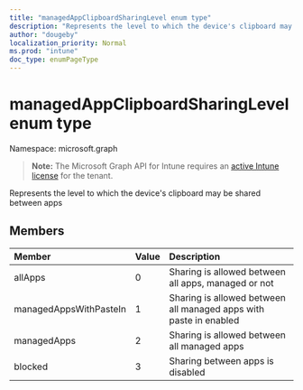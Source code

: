 ```yaml
---
title: "managedAppClipboardSharingLevel enum type"
description: "Represents the level to which the device's clipboard may be shared between apps"
author: "dougeby"
localization_priority: Normal
ms.prod: "intune"
doc_type: enumPageType
---
```


# managedAppClipboardSharingLevel enum type

Namespace: microsoft.graph

> **Note:** The Microsoft Graph API for Intune requires an [active Intune license](https://go.microsoft.com/fwlink/?linkid=839381) for the tenant.

Represents the level to which the device's clipboard may be shared between apps

## Members
|Member|Value|Description|
|:---|:---|:---|
|allApps|0|Sharing is allowed between all apps, managed or not|
|managedAppsWithPasteIn|1|Sharing is allowed between all managed apps with paste in enabled|
|managedApps|2|Sharing is allowed between all managed apps|
|blocked|3|Sharing between apps is disabled|





